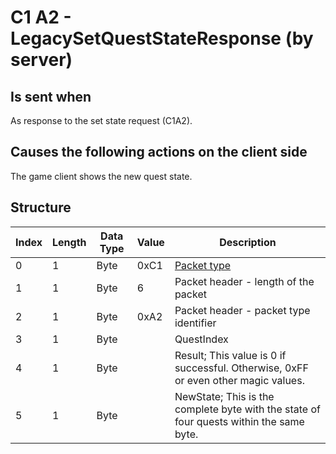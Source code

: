 # C1 A2 - LegacySetQuestStateResponse (by server)

## Is sent when

As response to the set state request (C1A2).

## Causes the following actions on the client side

The game client shows the new quest state.

## Structure

| Index | Length | Data Type | Value | Description |
|-------|--------|-----------|-------|-------------|
| 0 | 1 |   Byte   | 0xC1  | [Packet type](PacketTypes.md) |
| 1 | 1 |    Byte   |   6   | Packet header - length of the packet |
| 2 | 1 |    Byte   | 0xA2  | Packet header - packet type identifier |
| 3 | 1 | Byte |  | QuestIndex |
| 4 | 1 | Byte |  | Result; This value is 0 if successful. Otherwise, 0xFF or even other magic values. |
| 5 | 1 | Byte |  | NewState; This is the complete byte with the state of four quests within the same byte. |